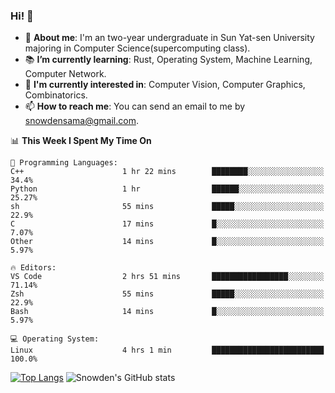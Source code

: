 ### Hi! 👋

+ :school: **About me**: I'm an two-year undergraduate in Sun Yat-sen University majoring in Computer Science(supercomputing class).
+ :books: **I’m currently learning**: Rust, Operating System, Machine Learning, Computer Network.
+ :lollipop: **I'm currently interested in**: Computer Vision, Computer Graphics, Combinatorics.
+ 📫 **How to reach me**: You can send an email to me by snowdensama@gmail.com.

<!--START_SECTION:waka-->
📊 **This Week I Spent My Time On** 

```text
💬 Programming Languages: 
C++                      1 hr 22 mins        ████████░░░░░░░░░░░░░░░░░   34.4% 
Python                   1 hr                ██████░░░░░░░░░░░░░░░░░░░   25.27% 
sh                       55 mins             █████░░░░░░░░░░░░░░░░░░░░   22.9% 
C                        17 mins             █░░░░░░░░░░░░░░░░░░░░░░░░   7.07% 
Other                    14 mins             █░░░░░░░░░░░░░░░░░░░░░░░░   5.97%

🔥 Editors: 
VS Code                  2 hrs 51 mins       █████████████████░░░░░░░░   71.14% 
Zsh                      55 mins             █████░░░░░░░░░░░░░░░░░░░░   22.9% 
Bash                     14 mins             █░░░░░░░░░░░░░░░░░░░░░░░░   5.97%

💻 Operating System: 
Linux                    4 hrs 1 min         █████████████████████████   100.0%

```


<!--END_SECTION:waka-->


[![Top Langs](https://github-readme-stats.vercel.app/api/top-langs/?username=lixk28&langs_count=8&layout=compact&hide_border=true)](https://github.com/lixk28/github-readme-stats)
![Snowden's GitHub stats](https://github-readme-stats.vercel.app/api?username=lixk28&show_icons=true&hide_border=true&count_private=true)



<!--
**lixk28/lixk28** is a ✨ _special_ ✨ repository because its `README.md` (this file) appears on your GitHub profile.

Here are some ideas to get you started:

- 🔭 I’m currently working on ...
- 🌱 I’m currently learning ...
- 👯 I’m looking to collaborate on ...
- 🤔 I’m looking for help with ...
- 💬 Ask me about ...
- 📫 How to reach me: ...
- 😄 Pronouns: ...
- ⚡ Fun fact: ...
  -->
